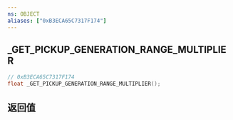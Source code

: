 ```yaml
---
ns: OBJECT
aliases: ["0xB3ECA65C7317F174"]
---
```

## _GET_PICKUP_GENERATION_RANGE_MULTIPLIER

```c
// 0xB3ECA65C7317F174
float _GET_PICKUP_GENERATION_RANGE_MULTIPLIER();
```


## 返回值
